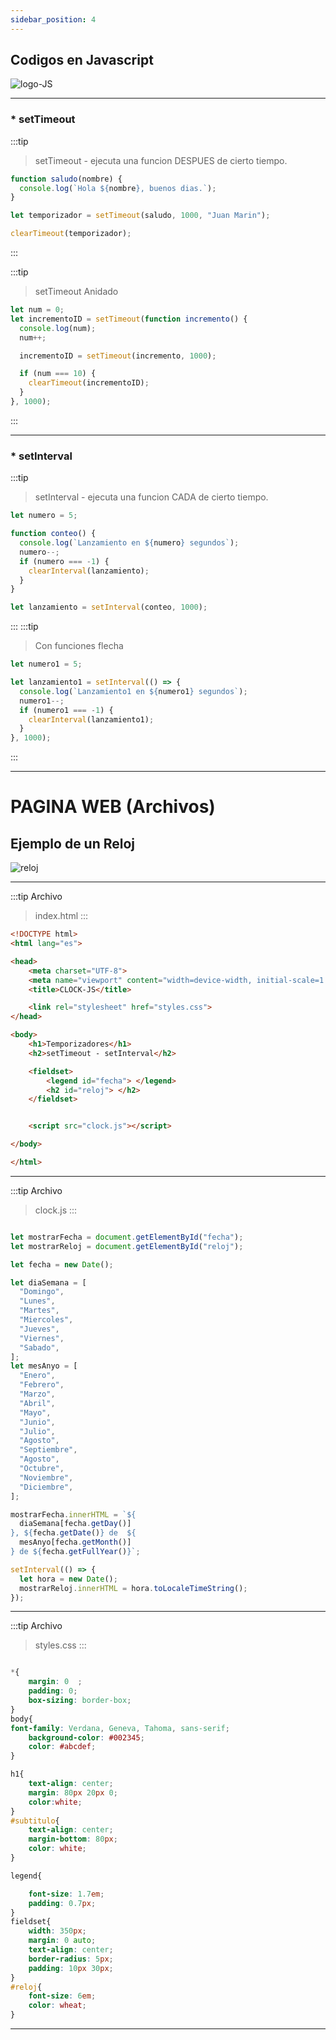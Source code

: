 ```yaml
---
sidebar_position: 4
---
```


## Codigos en Javascript

![logo-JS](../../static/img-png/JS.png)

---

### * setTimeout

:::tip

> setTimeout - ejecuta una funcion DESPUES de cierto tiempo.

```javascript
function saludo(nombre) {
  console.log(`Hola ${nombre}, buenos dias.`);
}

let temporizador = setTimeout(saludo, 1000, "Juan Marin");

clearTimeout(temporizador);
```

:::

:::tip

> setTimeout Anidado

```javascript
let num = 0;
let incrementoID = setTimeout(function incremento() {
  console.log(num);
  num++;

  incrementoID = setTimeout(incremento, 1000);

  if (num === 10) {
    clearTimeout(incrementoID);
  }
}, 1000);
```

:::

---

### * setInterval

:::tip

> setInterval - ejecuta una funcion CADA de cierto tiempo.

```javascript
let numero = 5;

function conteo() {
  console.log(`Lanzamiento en ${numero} segundos`);
  numero--;
  if (numero === -1) {
    clearInterval(lanzamiento);
  }
}

let lanzamiento = setInterval(conteo, 1000);
```

:::
:::tip

> Con funciones flecha

```javascript
let numero1 = 5;

let lanzamiento1 = setInterval(() => {
  console.log(`Lanzamiento1 en ${numero1} segundos`);
  numero1--;
  if (numero1 === -1) {
    clearInterval(lanzamiento1);
  }
}, 1000);
```

:::

---
# PAGINA WEB (Archivos)
## Ejemplo de un Reloj

![reloj](../../static/img-png/reloj.png)

---

:::tip Archivo
> index.html
:::

```html
<!DOCTYPE html>
<html lang="es">

<head>
    <meta charset="UTF-8">
    <meta name="viewport" content="width=device-width, initial-scale=1.0">
    <title>CLOCK-JS</title>

    <link rel="stylesheet" href="styles.css">
</head>

<body>
    <h1>Temporizadores</h1>
    <h2>setTimeout - setInterval</h2>

    <fieldset>
        <legend id="fecha"> </legend>
        <h2 id="reloj"> </h2>
    </fieldset>


    <script src="clock.js"></script>

</body>

</html>
```
---

:::tip Archivo
> clock.js
:::

```javascript

let mostrarFecha = document.getElementById("fecha");
let mostrarReloj = document.getElementById("reloj");

let fecha = new Date();

let diaSemana = [
  "Domingo",
  "Lunes",
  "Martes",
  "Miercoles",
  "Jueves",
  "Viernes",
  "Sabado",
];
let mesAnyo = [
  "Enero",
  "Febrero",
  "Marzo",
  "Abril",
  "Mayo",
  "Junio",
  "Julio",
  "Agosto",
  "Septiembre",
  "Agosto",
  "Octubre",
  "Noviembre",
  "Diciembre",
];

mostrarFecha.innerHTML = `${
  diaSemana[fecha.getDay()]
}, ${fecha.getDate()} de  ${
  mesAnyo[fecha.getMonth()]
} de ${fecha.getFullYear()}`;

setInterval(() => {
  let hora = new Date();
  mostrarReloj.innerHTML = hora.toLocaleTimeString();
});
```
---
:::tip Archivo
> styles.css
:::

```css

*{
    margin: 0  ;
    padding: 0;
    box-sizing: border-box;
}
body{
font-family: Verdana, Geneva, Tahoma, sans-serif;
    background-color: #002345;
    color: #abcdef;
}

h1{
    text-align: center;
    margin: 80px 20px 0;
    color:white;
}
#subtitulo{
    text-align: center;
    margin-bottom: 80px;
    color: white;
}

legend{

    font-size: 1.7em;
    padding: 0.7px;
}
fieldset{
    width: 350px;
    margin: 0 auto;
    text-align: center;
    border-radius: 5px;
    padding: 10px 30px;
}
#reloj{
    font-size: 6em;
    color: wheat;
}
```
---